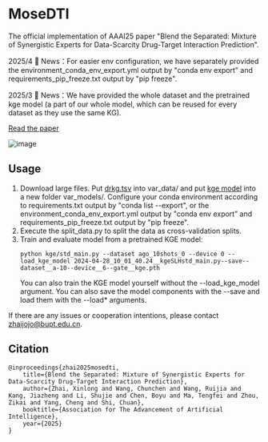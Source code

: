 # MoseDTI
The official implementation of AAAI25 paper "Blend the Separated: Mixture of Synergistic Experts for Data-Scarcity Drug-Target Interaction Prediction".

2025/4 📢 News：For easier env configuration, we have separately provided the environment_conda_env_export.yml output by "conda env export" and requirements_pip_freeze.txt output by "pip freeze".

2025/3 📢 News：We have provided the whole dataset and the pretrained kge model (a part of our whole model, which can be reused for every dataset as they use the same KG).

[Read the paper](http://www.shichuan.org/doc/187.pdf)

![image](https://github.com/user-attachments/assets/5400104b-7b78-4f35-8852-97a8971a86bb)

## Usage
1. Download large files. Put [drkg.tsv](https://drive.google.com/file/d/1-pRYRtgcNFqxeL3Q9ZgxIU5rnJbfKB8M/view?usp=sharing) into var_data/ and put [kge model](https://drive.google.com/file/d/1_RCRrHJBosWycpqzxXxzrmJYCGWaJfc8/view?usp=sharing) into a new folder var_models/. Configure your conda environment according to requirements.txt output by "conda list --export", or the environment_conda_env_export.yml output by "conda env export" and requirements_pip_freeze.txt output by "pip freeze".
2. Execute the split_data.py to split the data as cross-validation splits.
3. Train and evaluate model from a pretrained KGE model: 
   ```
   python kge/std_main.py --dataset ago_10shots_0 --device 0 --load_kge_model 2024-04-28_10_01_40.24__kgeSLHstd_main.py--save--dataset__a-10--device__6--gate__kge.pth
   ```
   You can also train the KGE model yourself without the --load_kge_model argument. You can also save the model components with the --save and load them with the --load* arguments.

If there are any issues or cooperation intentions, please contact zhaijojo@bupt.edu.cn.

## Citation
```
@inproceedings{zhai2025mosedti,
    title={Blend the Separated: Mixture of Synergistic Experts for Data-Scarcity Drug-Target Interaction Prediction},
    author={Zhai, Xinlong and Wang, Chunchen and Wang, Ruijia and Kang, Jiazheng and Li, Shujie and Chen, Boyu and Ma, Tengfei and Zhou, Zikai and Yang, Cheng and Shi, Chuan},
    booktitle={Association for The Advancement of Artificial Intelligence},
    year={2025}
}
```

